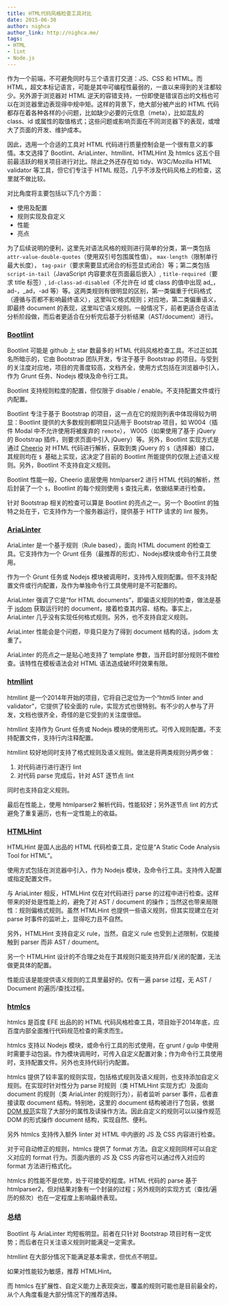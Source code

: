 ```yaml
---
title: HTML代码风格检查工具对比
date: 2015-06-30
author: nighca
author_link: http://nighca.me/
tags:
- HTML 
- lint
- Node.js
---
```


作为一个前端，不可避免同时与三个语言打交道：JS、CSS 和 HTML。而HTML，超文本标记语言，可能是其中可编程性最弱的，一直以来得到的关注都较少。另外源于浏览器对 HTML 逆天的容错支持，一份即使是错误百出的文档也可以在浏览器里边表现得中规中矩。这样的背景下，绝大部分被产出的 HTML 代码都存在着各种各样的小问题，比如缺少必要的元信息（meta），比如混乱的 class、id 或属性的取值格式；这些问题或影响页面在不同浏览器下的表现，或增大了页面的开发、维护成本。

因此，选用一个合适的工具对 HTML 代码进行质量控制会是一个很有意义的事情。本文选择了 Bootlint、AriaLinter、htmllint、HTMLHint 及 htmlcs 这五个目前最活跃的相关项目进行对比。除此之外还存在如 tidy、W3C/Mozilla HTML validator 等工具，但它们专注于 HTML 规范，几乎不涉及代码风格上的检查，这里就不做比较。

对比角度将主要包括以下几个方面：

* 使用及配置
* 规则实现及自定义
* 性能
* 亮点

为了后续说明的便利，这里先对语法风格的规则进行简单的分类，第一类包括 `attr-value-double-quotes`（使用双引号包围属性值）， `max-length`（限制单行最大长度）， `tag-pair`（要求需要显式闭合的标签显式闭合）等；第二类包括 `script-in-tail`（JavaScript 内容要求在页面最后嵌入）, `title-required`（要求 title 标签）, `id-class-ad-disabled`（不允许在 id 或 class 的值中出现 ad_，ad-，_ad，-ad 等）等。这两类规则有很明显的区别，第一类偏重于代码格式（遵循与否都不影响最终语义），这里叫它格式规则；对应地，第二类偏重语义，即最终 document 的表现，这里叫它语义规则。一般情况下，前者更适合在语法分析阶段做，而后者更适合在分析完后基于分析结果（AST/document）进行。

### [Bootlint](https://github.com/twbs/bootlint)

Bootlint 可能是 github 上 star 数最多的 HTML 代码风格检查工具。不过正如其名所暗示的，它由 Bootstrap 团队开发，专注于基于 Bootstrap 的项目。与受到的关注度对应地，项目的完善度较高，文档齐全，使用方式包括在浏览器中引入，作为 Grunt 任务、Nodejs 模块及命令行工具。

Bootlint 支持规则粒度的配置，但仅限于 disable / enable。不支持配置文件或行内配置。

Bootlint 专注于基于 Bootstrap 的项目，这一点在它的规则列表中体现得较为明显：Bootlint 提供的大多数规则都明显只适用于 Bootstrap 项目，如 W004（插件 Modal 中不允许使用将被废弃的 `remote`）， W005（如果使用了基于 jQuery 的 Bootstrap 插件，则要求页面中引入 jQuery）等。另外，Bootlint 实现方式是通过 [Cheerio](https://github.com/cheeriojs/cheerio) 对 HTML 代码进行解析，获取到类 jQuery 的 `$`（选择器）接口，其规则均在 `$ `基础上实现，这决定了目前的 Bootlint 所能提供的仅限上述语义规则。另外，Bootlint 不支持自定义规则。

Bootlint 性能一般，Cheerio 底层使用 htmlparser2 进行 HTML 代码的解析，然后封装了一个 `$`，Bootlint 的每个规则使用 `$` 查找元素，依据结果进行检查。

针对 Bootstrap 相关的检查可以算是 Bootlint 的亮点之一。另一个 Bootlint 的独特之处在于，它支持作为一个服务器运行，提供基于 HTTP 请求的 lint 服务。

### [AriaLinter](https://github.com/globant-ui/arialinter)

AriaLinter 是一个基于规则（Rule based），面向 HTML document 的检查工具。它支持作为一个 Grunt 任务（最推荐的形式）、Nodejs模块或命令行工具使用。

作为一个 Grunt 任务或 Nodejs 模块被调用时，支持传入规则配置。但不支持配置文件或行内配置，及作为单独命令行工具使用时是不可配置的。

AriaLinter 强调了它是“for HTML documents”，即偏语义规则的检查，做法是基于 [jsdom](https://github.com/tmpvar/jsdom) 获取运行时的 document，接着检查其内容、结构。事实上，AriaLinter 几乎没有实现任何格式规则。另外，也不支持自定义规则。

AriaLinter 性能会是个问题，毕竟只是为了得到 document 结构的话，jsdom 太重了。

AriaLinter 的亮点之一是贴心地支持了 template 参数，当开启时部分规则不做检查。该特性在模板语法会对 HTML 语法造成破坏时效果有限。

### [htmllint](https://github.com/htmllint/htmllint)

htmllint 是一个2014年开始的项目，它将自己定位为一个“html5 linter and validator”，它提供了较全面的 rule，实现方式也很特别。有不少的人参与了开发，文档也很齐全，奇怪的是它受到的关注度很低。

htmllint 支持作为 Grunt 任务或 Nodejs 模块的使用形式。可传入规则配置。不支持配置文件，支持行内注释配置。

htmllint 较好地同时支持了格式规则及语义规则。做法是将两类规则分两步做：

1. 对代码进行进行逐行 lint
2. 对代码 parse 完成后，针对 AST 逐节点 lint

同时也支持自定义规则。

最后在性能上，使用 htmlparser2 解析代码，性能较好；另外逐节点 lint 的方式避免了重复遍历，也有一定性能上的收益。

### [HTMLHint](https://github.com/yaniswang/HTMLHint)

HTMLHint 是国人出品的 HTML 代码检查工具，定位是“A Static Code Analysis Tool for HTML”。

使用方式包括在浏览器中引入，作为 Nodejs 模块，及命令行工具。支持传入配置或指定配置文件。

与 AriaLinter 相反，HTMLHint 仅在对代码进行 parse 的过程中进行检查。这样带来的好处是性能上的，避免了对 AST / document 的操作；当然这也带来局限性：规则偏格式规则。虽然 HTMLHint 也提供一些语义规则，但其实现建立在对 parse 时事件的监听上，显得吃力且不自然。

另外，HTMLHint 支持自定义 rule，当然，自定义 rule 也受到上述限制，仅能接触到 parser 而非 AST / doument。

另一个 HTMLHint 设计的不合理之处在于其规则只能支持开启/关闭的配置，无法做更具体的配置。

性能应该是能提供语义规则的工具里最好的。仅有一遍 parse 过程，无 AST / Document 的遍历/查找过程。

### [htmlcs](https://github.com/ecomfe/htmlcs)

htmlcs 是百度 EFE 出品的的 HTML 代码风格检查工具，项目始于2014年底，应百度内部全面推行代码规范检查的需求而生。

htmlcs 支持以 Nodejs 模块，或命令行工具的形式使用，在 grunt / gulp 中使用时需要手动包装。作为模块调用时，可传入自定义配置对象；作为命令行工具使用时，支持配置文件。另外也支持代码行内配置。

htmlcs 提供了较丰富的规则实现，包括格式规则及语义规则，也支持添加自定义规则。在实现时针对性分为 parse 时规则（类 HTMLHint 实现方式）及面向 document 的规则（类 AriaLinter 的规则行为），前者监听 parser 事件，后者直接读取 document 结构。特别地，这里的 document 结构被进行了包装，依据 [DOM 规范](http://www.w3.org/TR/dom/)实现了大部分的属性及读操作方法。因此自定义的规则可以以操作规范 DOM 的形式操作 document 结构，实现自然、便利。

另外 htmlcs 支持传入额外 linter 对 HTML 中内嵌的 JS 及 CSS 内容进行检查。

对于可自动修正的规则，htmlcs 提供了 format 方法。自定义规则同样可以自定义对应的 format 行为。页面内嵌的 JS 及 CSS 内容也可以通过传入对应的 format 方法进行格式化。

htmlcs 的性能不是优势，处于可接受的程度。HTML 代码的 parse 基于 htmlparser2，但对结果对象有一个封装的过程；另外规则的实现方式（查找/遍历的频次）也在一定程度上影响最终表现。

### 总结

Bootlint 与 AriaLinter 均短板明显。前者在只针对 Bootstrap 项目时有一定优势；而后者在只关注语义规则时能满足一定需求。

htmllint 在大部分情况下能满足基本需求，但优点不明显。

如果对性能较为敏感，推荐 HTMLHint。

而 htmlcs 在扩展性、自定义能力上表现突出，覆盖的规则可能也是目前最全的，从个人角度看是大部分情况下的推荐选择。
